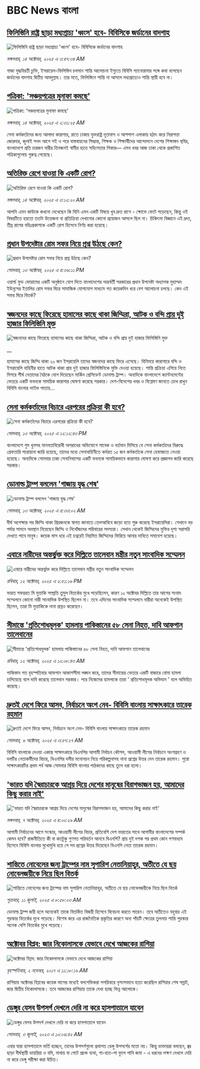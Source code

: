 # BBC News বাংলা## [ফিলিস্তিনি রাষ্ট্র ছাড়া মধ্যপ্রাচ্য 'ধ্বংস' হবে- বিবিসিকে জর্ডানের বাদশাহ](https://www.bbc.com/bengali/articles/ce9dz7zx7lro?at_medium=RSS&at_campaign=rss?at_campaign=githubrss)![ফিলিস্তিনি রাষ্ট্র ছাড়া মধ্যপ্রাচ্য 'ধ্বংস' হবে- বিবিসিকে জর্ডানের বাদশাহ](https://ichef.bbci.co.uk/ace/ws/240/cpsprodpb/c53d/live/bf072020-a8a9-11f0-928c-71dbb8619e94.jpg)_মঙ্গলবার, ১৪ অক্টোবর, ২০২৫ এ ৩:৪৭:৩৪ AM_গাজা যুদ্ধবিরতী চুক্তি, ইসরায়েল-ফিলিস্তিন চলমান শান্তি আলোচনা ইস্যুতে বিবিসি প্যানোরামার সঙ্গে কথা বলেছেন জর্ডানের বাদশাহ দ্বিতীয় আবদুল্লাহ। তার মতে, ফিলিস্তিনে শান্তি না আসলে মধ্যপ্রাচ্যেও শান্তি স্থায়ী হবে না।## [পত্রিকা: 'সঞ্চয়পত্রের মুনাফা কমছে'](https://www.bbc.com/bengali/articles/cr4307wg0wgo?at_medium=RSS&at_campaign=rss?at_campaign=githubrss)![পত্রিকা: 'সঞ্চয়পত্রের মুনাফা কমছে'](https://ichef.bbci.co.uk/ace/ws/240/cpsprodpb/0a96/live/8cd633c0-a89f-11f0-92db-77261a15b9d2.jpg)_মঙ্গলবার, ১৪ অক্টোবর, ২০২৫ এ ২:৩১:২৫ AM_সেনা কর্মকর্তাদের জন্য আলাদা কারাগার, রাতে ঢাকায় যুক্তরাষ্ট্র দূতাবাস ও আশপাশ এলাকায় হঠাৎ করে নিরাপত্তা জোরদার, জুলাই সনদ আগে সই ও পরে বাস্তবায়নের সিদ্ধান্ত, শিক্ষক ও শিক্ষার্থীদের আন্দোলনে দেশের শিক্ষাঙ্গন স্থবির, বাংলাদেশে প্রতি চারজন নারীর তিনজনই স্বামীর হাতে সহিংসতার শিকার–– এসব খবর আজ ঢাকা থেকে প্রকাশিত পত্রিকাগুলোয় গুরুত্ব পেয়েছে।## [অতিরিক্ত রেগে যাওয়া কি একটি রোগ?](https://www.bbc.com/bengali/articles/clydyp4j5jpo?at_medium=RSS&at_campaign=rss?at_campaign=githubrss)![অতিরিক্ত রেগে যাওয়া কি একটি রোগ?](https://ichef.bbci.co.uk/ace/ws/240/cpsprodpb/b526/live/b0a7aa10-a76c-11f0-92db-77261a15b9d2.jpg)_মঙ্গলবার, ১৪ অক্টোবর, ২০২৫ এ ৩:১২:২০ AM_আপনি এমন কাউকে কখনো দেখেছেন কি যিনি এমন একটি বিষয়ে খুব দ্রুত রাগে - ক্ষোভে ফেটে পড়েছেন, কিন্তু ওই বিষয়টিতে হয়তো ততটা উত্তেজনা বা প্রতিক্রিয়া দেখানোর কোনো প্রয়োজন আসলে ছিল না। চিকিৎসা বিজ্ঞানে এই দ্রুত, তীব্র রাগের বহিঃপ্রকাশকে একটি রোগ হিসেবে নির্ণয় করা হয়েছে।## [প্রধান উপদেষ্টার রোম সফর নিয়ে প্রশ্ন উঠছে কেন?](https://www.bbc.com/bengali/articles/c364nx6zjeeo?at_medium=RSS&at_campaign=rss?at_campaign=githubrss)![প্রধান উপদেষ্টার রোম সফর নিয়ে প্রশ্ন উঠছে কেন?](https://ichef.bbci.co.uk/ace/ws/240/cpsprodpb/6b10/live/acc7fbd0-a851-11f0-a6a1-7df40e0558bb.jpg)_সোমবার, ১৩ অক্টোবর, ২০২৫ এ ৪:৩৬:১১ PM_ওয়ার্ল্ড ফুড ফোরামের একটি অনুষ্ঠানে যোগ দিতে বাংলাদেশের অন্তর্বর্তী সরকারের প্রধান উপদেষ্টা অধ্যাপক মুহাম্মদ ইউনূসের ইতালির রোম সফর ঘিরে সামাজিক যোগাযোগ মাধ্যমে গত কয়েকদিন ধরে বেশ আলোচনা চলছে। কেন এই সফর ঘিরে বিতর্ক?## [স্বজনদের কাছে ফিরেছে হামাসের কাছে থাকা জিম্মিরা, আটক ও বন্দি প্রায় দুই হাজার ফিলিস্তিনি মুক্ত](https://www.bbc.co.uk/bengali/live/czxn67ek5xwt?at_medium=RSS&at_campaign=rss?at_campaign=githubrss)![স্বজনদের কাছে ফিরেছে হামাসের কাছে থাকা জিম্মিরা, আটক ও বন্দি প্রায় দুই হাজার ফিলিস্তিনি মুক্ত](https://ichef.bbci.co.uk/ace/standard/240/cpsprodpb/b028/live/eb69c770-a855-11f0-92db-77261a15b9d2.jpg)__হামাসের কাছে জিম্মি থাকা ২০ জন ইসরায়েলি তাদের স্বজনদের কাছে ফিরে এসেছে। বিনিময়ে কারাগারে বন্দি ও ইসরায়েলি বাহিনীর হাতে আটক থাকা প্রায় দুই হাজার ফিলিস্তিনিকে মুক্তি দেওয়া হয়েছে। শান্তি প্রক্রিয়া এগিয়ে নিতে মিশরে শীর্ষ নেতাদের বৈঠকে যোগ দিয়েছেন মার্কিন প্রেসিডেন্ট ডোনাল্ড ট্রাম্প। অন্যদিকে বাংলাদেশে ক্যান্টনমেন্টের ভেতরে একটি ভবনকে সাময়িক কারাগার ঘোষণা করেছে সরকার।  দেশ-বিদেশের খবর ও বিশ্লেষণ জানতে চোখ রাখুন বিবিসি বাংলার লাইভ পাতায়...## [সেনা কর্মকর্তাদের বিচারে এরপরের প্রক্রিয়া কী হবে?](https://www.bbc.com/bengali/articles/cnvey71l028o?at_medium=RSS&at_campaign=rss?at_campaign=githubrss)![সেনা কর্মকর্তাদের বিচারে এরপরের প্রক্রিয়া কী হবে?](https://ichef.bbci.co.uk/ace/ws/240/cpsprodpb/baae/live/aaafc2a0-a82f-11f0-928c-71dbb8619e94.jpg)_সোমবার, ১৩ অক্টোবর, ২০২৫ এ ১২:১২:৪৩ PM_বাংলাদেশে গুম খুনসহ মানবতাবিরোধী অপরাধের অভিযোগে সাবেক ও বর্তমান মিলিয়ে যে সেনা কর্মকর্তাদের বিরুদ্ধে গ্রেফতারি পরোয়ানা জারি হয়েছে, তাদের মধ্যে সেনাবাহিনীতে কর্মরত ১৫ জন কর্মকর্তাকে সেনা হেফাজতে নেওয়া হয়েছে। অন্যদিকে সোমবার ঢাকা সেনানিবাসের একটি ভবনকে সাময়িকভাবে কারাগার ঘোষণা করে প্রজ্ঞাপন জারি করেছে সরকার।## [ডোনাল্ড ট্রাম্প বললেন 'গাজায় যুদ্ধ শেষ'](https://www.bbc.com/bengali/articles/cn092j8x44po?at_medium=RSS&at_campaign=rss?at_campaign=githubrss)![ডোনাল্ড ট্রাম্প বললেন 'গাজায় যুদ্ধ শেষ'](https://ichef.bbci.co.uk/ace/ws/240/cpsprodpb/6b94/live/62b528a0-a7ee-11f0-92db-77261a15b9d2.jpg)_সোমবার, ১৩ অক্টোবর, ২০২৫ এ ৪:৩৩:০২ AM_দীর্ঘ অপেক্ষার পর জিম্মি থাকা প্রিয়জনকে স্বাগত জানাতে তেলআবিবে জড়ো হতে শুরু করেছে ইসরায়েলিরা। সেখানে বড় পর্দার সামনে অবস্থান নিয়েছেন জিম্মি ও নিখোঁজদের পরিবারের সদস্যরা। সেখান থেকেই জিম্মিদের মুক্তির দৃশ্য সরাসরি দেখতে পাবে মানুষ।
কয়েক মাস ধরে এই চত্বরেই নিয়মিত জিম্মিদের ফিরিয়ে আনার দাবিতে সমাবেশ হয়েছে।## [এবারে নারীদের অন্তর্ভুক্ত করে দিল্লিতে তালেবান মন্ত্রীর নতুন সাংবাদিক সম্মেলন](https://www.bbc.com/bengali/articles/c62l246pep9o?at_medium=RSS&at_campaign=rss?at_campaign=githubrss)![এবারে নারীদের অন্তর্ভুক্ত করে দিল্লিতে তালেবান মন্ত্রীর নতুন সাংবাদিক সম্মেলন](https://ichef.bbci.co.uk/ace/ws/240/cpsprodpb/a16f/live/f51f2150-a76c-11f0-92db-77261a15b9d2.jpg)_রবিবার, ১২ অক্টোবর, ২০২৫ এ ২:৫১:১৬ PM_ভারত সফররত মি মুত্তাকি সম্প্রতি তুমুল বিতর্কের মুখে পড়েছিলেন, কারণ ১০ অক্টোবর দিল্লিতে তার আগের সংবাদ সম্মেলনে কোনো নারী সাংবাদিক উপস্থিত ছিলেন না। তবে এদিনের সাংবাদিক সম্মেলনে নারীরা অনেকেই উপস্থিত ছিলেন, তারা মি মুত্তাকিকে নানা প্রশ্নও করেছেন।## [সীমান্তে 'প্রতিশোধমূলক' হামলায় পাকিস্তানের ৫৮ সেনা নিহত, দাবি আফগান তালেবানের](https://www.bbc.com/bengali/articles/c33r3lrj1v5o?at_medium=RSS&at_campaign=rss?at_campaign=githubrss)![সীমান্তে 'প্রতিশোধমূলক' হামলায় পাকিস্তানের ৫৮ সেনা নিহত, দাবি আফগান তালেবানের](https://ichef.bbci.co.uk/ace/ws/240/cpsprodpb/18e4/live/16399ad0-a733-11f0-928c-71dbb8619e94.jpg)_রবিবার, ১২ অক্টোবর, ২০২৫ এ ১০:০৮:৪৩ AM_পাকিস্তান গত বৃহস্পতিবার আফগান আকাশসীমা লঙ্ঘন করে, তাদের সীমান্তের ভেতরে একটি বাজারে বোমা হামলা চালিয়েছে বলে দাবি করেছে তালেবান সরকার। পরে নিজেদের হামলাকে তারা ' প্রতিশোধমূলক অভিযান ' বলে অভিহিত করেছে।## [দ্রুতই দেশে ফিরে আসব, নির্বাচনে অংশ নেব- বিবিসি বাংলায় সাক্ষাৎকারে তারেক রহমান](https://www.bbc.com/bengali/articles/cx2nv1jdk35o?at_medium=RSS&at_campaign=rss?at_campaign=githubrss)![দ্রুতই দেশে ফিরে আসব, নির্বাচনে অংশ নেব- বিবিসি বাংলায় সাক্ষাৎকারে তারেক রহমান](https://ichef.bbci.co.uk/ace/ws/240/cpsprodpb/546c/live/8ca02b60-a217-11f0-80f5-61832317d528.png)_সোমবার, ৬ অক্টোবর, ২০২৫ এ ৩:৫৭:২৭ AM_বিবিসি বাংলাকে দেওয়া একান্ত সাক্ষাৎকারে বিএনপির আগামী নির্বাচন কৌশল, আওয়ামী লীগের নির্বাচনে অংশগ্রহণ ও দলটির নেতাকর্মীদের বিচার, বিএনপির দলীয় মনোনয়ন নিয়ে পরিকল্পনাসহ নানা প্রশ্নের উত্তর দেন তারেক রহমান। পুরো সাক্ষাৎকারটির প্রথম পর্ব আজ সোমবার বিবিসি বাংলার পাঠকদের কাছে তুলে ধরা হলো।## ['ভারত যদি স্বৈরাচারকে আশ্রয় দিয়ে দেশের মানুষের বিরাগভাজন হয়,  আমাদের কিছু করার নাই'](https://www.bbc.com/bengali/articles/cvgq7ykkrg2o?at_medium=RSS&at_campaign=rss?at_campaign=githubrss)!['ভারত যদি স্বৈরাচারকে আশ্রয় দিয়ে দেশের মানুষের বিরাগভাজন হয়,  আমাদের কিছু করার নাই'](https://ichef.bbci.co.uk/ace/ws/240/cpsprodpb/182b/live/06be7120-a1fc-11f0-947b-6b8b23372a50.png)_মঙ্গলবার, ৭ অক্টোবর, ২০২৫ এ ৪:০০:২৯ AM_আগামী নির্বাচনের আগে সংস্কার, আওয়ামী লীগের বিচার, প্রতিবেশি দেশ ভারতের সাথে আগামীর বাংলাদেশের সম্পর্ক কেমন হবে? রাজনীতিতে কী বা কতটুকু গুণগত পরিবর্তন আনবে বিএনপি?  প্রায় দুই দশক পর প্রথম কোন গণমাধ্যম হিসেবে বিবিসি বাংলার মুখোমুখি হয়ে সে সব প্রশ্নের উত্তর দিয়েছেন বিএনপি নেতা তারেক রহমান।## [শান্তিতে নোবেলের জন্য ট্রাম্পের নাম সুপারিশ নেতানিয়াহুর, অতীতে যে ছয় নোবেলজয়ীকে নিয়ে ছিল বিতর্ক](https://www.bbc.com/bengali/articles/c3d1mgdr75eo?at_medium=RSS&at_campaign=rss?at_campaign=githubrss)![শান্তিতে নোবেলের জন্য ট্রাম্পের নাম সুপারিশ নেতানিয়াহুর, অতীতে যে ছয় নোবেলজয়ীকে নিয়ে ছিল বিতর্ক](https://ichef.bbci.co.uk/ace/ws/240/cpsprodpb/187a/live/08eb85f0-5d82-11f0-a40e-a1af2950b220.jpg)_শুক্রবার, ১১ জুলাই, ২০২৫ এ ৮:৫৮:০৩ AM_ডোনাল্ড ট্রাম্প জয়ী হলে অনেকেই তাকে বিতর্কিত বিজয়ী হিসেবে বিবেচনা করতে পারেন। তবে অতীতেও বহুবার এই পুরস্কার বিতর্কের মুখে পড়েছে। বিশেষ করে এর রাজনৈতিক প্রকৃতির কারণে অন্য পাঁচটি ক্ষেত্রের তুলনায় শান্তি পুরস্কার অনেক বেশি বিতর্কের মুখে পড়েছে।## [অক্টোবর বিপ্লব: জার নিকোলাসকে যেভাবে দেখে আজকের রাশিয়া](https://www.bbc.com/bengali/news-41844745?at_medium=RSS&at_campaign=rss?at_campaign=githubrss)![অক্টোবর বিপ্লব: জার নিকোলাসকে যেভাবে দেখে আজকের রাশিয়া](https://ichef.bbci.co.uk/ace/standard/240/cpsprodpb/4B30/production/_98584291_tsar.jpg)_বৃহস্পতিবার, ২ নভেম্বর, ২০১৭ এ ১১:১৮:১৯ AM_রাশিয়ায় অক্টোবর বিপ্লবের কয়েক মাসের মধ্যেই বলশেভিকরা সপরিবারে নৃশংসভাবে হত্যা করেছিল রাশিয়ার শেষ সম্রাট, জার দ্বিতীয় নিকোলাসকে। তবে আজকের রাশিয়ায় তাকে দেখা হচ্ছে ভিন্ন আলোকে।## [ডেঙ্গুর যেসব উপসর্গ দেখলে দেরি না করে হাসপাতালে যাবেন](https://www.bbc.com/bengali/articles/c72xp58p435o?at_medium=RSS&at_campaign=rss?at_campaign=githubrss)![ডেঙ্গুর যেসব উপসর্গ দেখলে দেরি না করে হাসপাতালে যাবেন](https://ichef.bbci.co.uk/ace/ws/240/cpsprodpb/55de/live/89449250-1973-11ee-a5ed-f9fe36f3a415.jpg)_সোমবার, ৩ জুলাই, ২০২৩ এ ১০:০৬:৪২ AM_এবার যারা হাসপাতালে ভর্তি হচ্ছেন, তাদের উপসর্গগুলো  প্রথাগত ডেঙ্গু উপসর্গের মতো নয়। কিন্তু ডাক্তাররা বলছেন, জ্বর ছাড়া দীর্ঘস্থায়ী ডায়রিয়া ও বমি, মাথায় বা পেটে প্রচন্ড ব্যথা, গা-হাত-পা ফুলে পানি জমা - এ ধরনের লক্ষণ দেখলে দেরি না করে ডেঙ্গু পরীক্ষা করা উচিত।